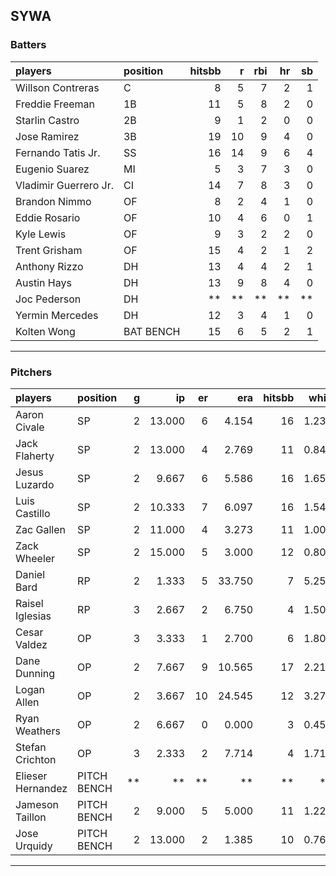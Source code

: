 ## SYWA

### Batters

 
|players               |position  | hitsbb|  r| rbi| hr| sb| 
|:---------------------|:---------|------:|--:|---:|--:|--:| 
|Willson Contreras     |C         |      8|  5|   7|  2|  1| 
|Freddie Freeman       |1B        |     11|  5|   8|  2|  0| 
|Starlin Castro        |2B        |      9|  1|   2|  0|  0| 
|Jose Ramirez          |3B        |     19| 10|   9|  4|  0| 
|Fernando Tatis Jr.    |SS        |     16| 14|   9|  6|  4| 
|Eugenio Suarez        |MI        |      5|  3|   7|  3|  0| 
|Vladimir Guerrero Jr. |CI        |     14|  7|   8|  3|  0| 
|Brandon Nimmo         |OF        |      8|  2|   4|  1|  0| 
|Eddie Rosario         |OF        |     10|  4|   6|  0|  1| 
|Kyle Lewis            |OF        |      9|  3|   2|  2|  0| 
|Trent Grisham         |OF        |     15|  4|   2|  1|  2| 
|Anthony Rizzo         |DH        |     13|  4|   4|  2|  1| 
|Austin Hays           |DH        |     13|  9|   8|  4|  0| 
|Joc Pederson          |DH        |     **| **|  **| **| **| 
|Yermin Mercedes       |DH        |     12|  3|   4|  1|  0| 
|Kolten Wong           |BAT BENCH |     15|  6|   5|  2|  1| 


* * *

### Pitchers

 
|players           |position    |  g|     ip| er|    era| hitsbb|  whip| so|  w| sv| 
|:-----------------|:-----------|--:|------:|--:|------:|------:|-----:|--:|--:|--:| 
|Aaron Civale      |SP          |  2| 13.000|  6|  4.154|     16| 1.231| 10|  1|  0| 
|Jack Flaherty     |SP          |  2| 13.000|  4|  2.769|     11| 0.846| 15|  2|  0| 
|Jesus Luzardo     |SP          |  2|  9.667|  6|  5.586|     16| 1.655|  9|  0|  0| 
|Luis Castillo     |SP          |  2| 10.333|  7|  6.097|     16| 1.548|  8|  0|  0| 
|Zac Gallen        |SP          |  2| 11.000|  4|  3.273|     11| 1.000| 13|  1|  0| 
|Zack Wheeler      |SP          |  2| 15.000|  5|  3.000|     12| 0.800| 15|  1|  0| 
|Daniel Bard       |RP          |  2|  1.333|  5| 33.750|      7| 5.250|  0|  1|  0| 
|Raisel Iglesias   |RP          |  3|  2.667|  2|  6.750|      4| 1.500|  2|  0|  2| 
|Cesar Valdez      |OP          |  3|  3.333|  1|  2.700|      6| 1.800|  3|  0|  2| 
|Dane Dunning      |OP          |  2|  7.667|  9| 10.565|     17| 2.217|  8|  0|  0| 
|Logan Allen       |OP          |  2|  3.667| 10| 24.545|     12| 3.273|  2|  0|  0| 
|Ryan Weathers     |OP          |  2|  6.667|  0|  0.000|      3| 0.450|  6|  0|  0| 
|Stefan Crichton   |OP          |  3|  2.333|  2|  7.714|      4| 1.714|  2|  0|  1| 
|Elieser Hernandez |PITCH BENCH | **|     **| **|     **|     **|    **| **| **| **| 
|Jameson Taillon   |PITCH BENCH |  2|  9.000|  5|  5.000|     11| 1.222| 14|  1|  0| 
|Jose Urquidy      |PITCH BENCH |  2| 13.000|  2|  1.385|     10| 0.769|  7|  2|  0| 


* * *


